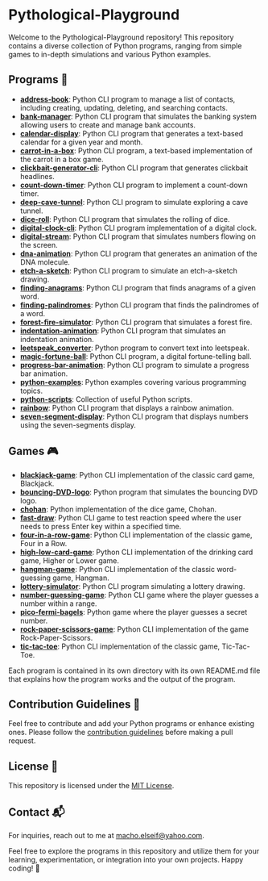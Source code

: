 # Pythological-Playground

Welcome to the Pythological-Playground repository! This repository contains a diverse collection of Python programs, ranging from simple games to in-depth simulations and various Python examples.


## Programs 🚀
- [**address-book**](address-book/): Python CLI program to manage a list of contacts, including creating, updating, deleting, and searching contacts.
- [**bank-manager**](bank-manager/): Python CLI program that simulates the banking system allowing users to create and manage bank accounts.
- [**calendar-display**](calendar-display/): Python CLI program that generates a text-based calendar for a given year and month.
- [**carrot-in-a-box**](carrot-in-a-box/): Python CLI program, a text-based implementation of the carrot in a box game.
- [**clickbait-generator-cli**](clickbait-generator-cli/): Python CLI program that generates clickbait headlines.
- [**count-down-timer**](count-down-timer/): Python CLI program to implement a count-down timer.
- [**deep-cave-tunnel**](deep-cave-tunnel/): Python CLI program to simulate exploring a cave tunnel.
- [**dice-roll**](dice-roll/): Python CLI program that simulates the rolling of dice.
- [**digital-clock-cli**](digital-clock-cli/): Python CLI program implementation of a digital clock.
- [**digital-stream**](digital-stream/): Python CLI program that simulates numbers flowing on the screen.
- [**dna-animation**](dna-animation/): Python CLI program that generates an animation of the DNA molecule.
- [**etch-a-sketch**](etch-a-sketch/): Python CLI program to simulate an etch-a-sketch drawing.
- [**finding-anagrams**](finding-anagrams/): Python CLI program that finds anagrams of a given word.
- [**finding-palindromes**](finding-palindromes/): Python CLI program that finds the palindromes of a word.
- [**forest-fire-simulator**](forest-fire-simulator/): Python CLI program that simulates a forest fire.
- [**indentation-animation**](indentation-animation/): Python CLI program that simulates an indentation animation.
- [**leetspeak_converter**](leetspeak_converter/): Python program to convert text into leetspeak.
- [**magic-fortune-ball**](magic-fortune-ball/): Python CLI program, a digital fortune-telling ball.
- [**progress-bar-animation**](progress-bar-animation/): Python CLI program to simulate a progress bar animation.
- [**python-examples**](python-examples/): Python examples covering various programming topics.
- [**python-scripts**](python-scripts/): Collection of useful Python scripts.
- [**rainbow**](rainbow/): Python CLI program that displays a rainbow animation.
- [**seven-segment-display**](seven-segment-display/): Python CLI program that displays numbers using the seven-segments display.


## Games 🎮
- [**blackjack-game**](blackjack-game/): Python CLI implementation of the classic card game, Blackjack.
- [**bouncing-DVD-logo**](bouncing-DVD-logo/): Python program that simulates the bouncing DVD logo.
- [**chohan**](chohan/): Python implementation of the dice game, Chohan.
- [**fast-draw**](fast-draw/): Python CLI game to test reaction speed where the user needs to press Enter key within a specified time.
- [**four-in-a-row-game**](four-in-a-row-game/): Python CLI implementation of the classic game, Four in a Row.
- [**high-low-card-game**](high-low-card-game/): Python CLI implementation of the drinking card game, Higher or Lower game.
- [**hangman-game**](hangman-game/): Python CLI implementation of the classic word-guessing game, Hangman.
- [**lottery-simulator**](lottery-simulator/): Python CLI program simulating a lottery drawing.
- [**number-guessing-game**](number-guessing-game/): Python CLI game where the player guesses a number within a range.
- [**pico-fermi-bagels**](pico-fermi-bagels/): Python game where the player guesses a secret number.
- [**rock-paper-scissors-game**](rock-paper-scissors-game/): Python CLI implementation of the game Rock-Paper-Scissors.
- [**tic-tac-toe**](tic-tac-toe/): Python CLI implementation of the classic game, Tic-Tac-Toe.


Each program is contained in its own directory with its own README.md file that explains how the program works and the output of the program.

## Contribution Guidelines 🌟
Feel free to contribute and add your Python programs or enhance existing ones. Please follow the [contribution guidelines](CONTRIBUTING.md) before making a pull request.

## License 📝

This repository is licensed under the [MIT License](LICENSE).

## Contact 📬

For inquiries, reach out to me at macho.elseif@yahoo.com.

Feel free to explore the programs in this repository and utilize them for your learning, experimentation, or integration into your own projects. Happy coding! 🐍